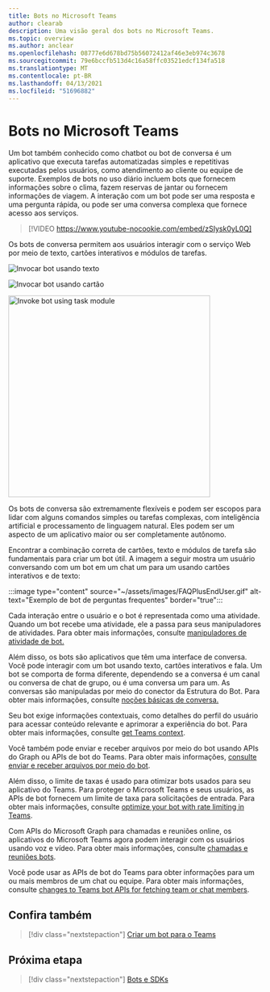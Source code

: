 ```yaml
---
title: Bots no Microsoft Teams
author: clearab
description: Uma visão geral dos bots no Microsoft Teams.
ms.topic: overview
ms.author: anclear
ms.openlocfilehash: 08777e6d678bd75b56072412af46e3eb974c3678
ms.sourcegitcommit: 79e6bccfb513d4c16a58ffc03521edcf134fa518
ms.translationtype: MT
ms.contentlocale: pt-BR
ms.lasthandoff: 04/13/2021
ms.locfileid: "51696882"
---
```

# <a name="bots-in-microsoft-teams"></a>Bots no Microsoft Teams

Um bot também conhecido como chatbot ou bot de conversa é um aplicativo que executa tarefas automatizadas simples e repetitivas executadas pelos usuários, como atendimento ao cliente ou equipe de suporte. Exemplos de bots no uso diário incluem bots que fornecem informações sobre o clima, fazem reservas de jantar ou fornecem informações de viagem. A interação com um bot pode ser uma resposta e uma pergunta rápida, ou pode ser uma conversa complexa que fornece acesso aos serviços.

> [!VIDEO https://www.youtube-nocookie.com/embed/zSIysk0yL0Q]

Os bots de conversa permitem aos usuários interagir com o serviço Web por meio de texto, cartões interativos e módulos de tarefas.

![Invocar bot usando texto](~/assets/images/invokebotwithtext.png)

![Invocar bot usando cartão](~/assets/images/invokebotwithcard.png)

<img src="~/assets/images/task-module-example.png" alt="Invoke bot using task module" width="400"/>

Os bots de conversa são extremamente flexíveis e podem ser escopos para lidar com alguns comandos simples ou tarefas complexas, com inteligência artificial e processamento de linguagem natural. Eles podem ser um aspecto de um aplicativo maior ou ser completamente autônomo.

Encontrar a combinação correta de cartões, texto e módulos de tarefa são fundamentais para criar um bot útil. A imagem a seguir mostra um usuário conversando com um bot em um chat um para um usando cartões interativos e de texto:

:::image type="content" source="~/assets/images/FAQPlusEndUser.gif" alt-text="Exemplo de bot de perguntas frequentes" border="true":::

Cada interação entre o usuário e o bot é representada como uma atividade. Quando um bot recebe uma atividade, ele a passa para seus manipuladores de atividades. Para obter mais informações, consulte [manipuladores de atividade de bot.](~/bots/bot-basics.md) 

Além disso, os bots são aplicativos que têm uma interface de conversa. Você pode interagir com um bot usando texto, cartões interativos e fala. Um bot se comporta de forma diferente, dependendo se a conversa é um canal ou conversa de chat de grupo, ou é uma conversa um para um. As conversas são manipuladas por meio do conector da Estrutura do Bot. Para obter mais informações, consulte [noções básicas de conversa.](~/bots/how-to/conversations/conversation-basics.md)

Seu bot exige informações contextuais, como detalhes do perfil do usuário para acessar conteúdo relevante e aprimorar a experiência do bot. Para obter mais informações, consulte [get Teams context](~/bots/how-to/get-teams-context.md). 

Você também pode enviar e receber arquivos por meio do bot usando APIs do Graph ou APIs de bot do Teams. Para obter mais informações, [consulte enviar e receber arquivos por meio do bot](~/bots/how-to/bots-filesv4.md).

Além disso, o limite de taxas é usado para otimizar bots usados para seu aplicativo do Teams. Para proteger o Microsoft Teams e seus usuários, as APIs de bot fornecem um limite de taxa para solicitações de entrada. Para obter mais informações, consulte [optimize your bot with rate limiting in Teams](~/bots/how-to/rate-limit.md).

Com APIs do Microsoft Graph para chamadas e reuniões online, os aplicativos do Microsoft Teams agora podem interagir com os usuários usando voz e vídeo. Para obter mais informações, consulte [chamadas e reuniões bots](~/bots/calls-and-meetings/calls-meetings-bots-overview.md). 

Você pode usar as APIs de bot do Teams para obter informações para um ou mais membros de um chat ou equipe. Para obter mais informações, consulte [changes to Teams bot APIs for fetching team or chat members](~/resources/team-chat-member-api-changes.md).

## <a name="see-also"></a>Confira também

> [!div class="nextstepaction"]
> [Criar um bot para o Teams](~/bots/how-to/create-a-bot-for-teams.md)

## <a name="next-step"></a>Próxima etapa

> [!div class="nextstepaction"]
> [Bots e SDKs](~/bots/bot-features.md)
